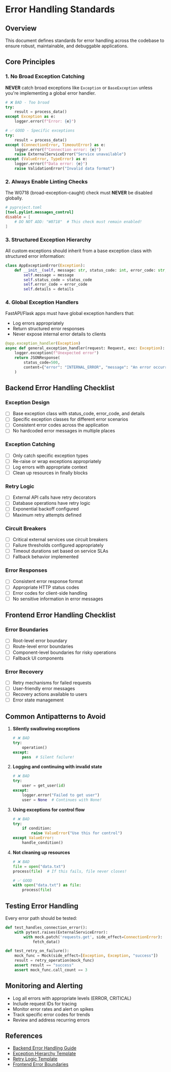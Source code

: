 # Error Handling Standards

## Overview
This document defines standards for error handling across the codebase to ensure robust, maintainable, and debuggable applications.

## Core Principles

### 1. No Broad Exception Catching
**NEVER** catch broad exceptions like `Exception` or `BaseException` unless you're implementing a global error handler.

```python
# ❌ BAD - Too broad
try:
    result = process_data()
except Exception as e:
    logger.error(f"Error: {e}")

# ✅ GOOD - Specific exceptions
try:
    result = process_data()
except (ConnectionError, TimeoutError) as e:
    logger.error(f"Connection error: {e}")
    raise ExternalServiceError("Service unavailable")
except (ValueError, TypeError) as e:
    logger.error(f"Data error: {e}")
    raise ValidationError("Invalid data format")
```

### 2. Always Enable Linting Checks
The W0718 (broad-exception-caught) check must **NEVER** be disabled globally.

```toml
# pyproject.toml
[tool.pylint.messages_control]
disable = [
    # DO NOT ADD: "W0718"  # This check must remain enabled!
]
```

### 3. Structured Exception Hierarchy
All custom exceptions should inherit from a base exception class with structured error information:

```python
class AppExceptionError(Exception):
    def __init__(self, message: str, status_code: int, error_code: str, details: dict):
        self.message = message
        self.status_code = status_code
        self.error_code = error_code
        self.details = details
```

### 4. Global Exception Handlers
FastAPI/Flask apps must have global exception handlers that:
- Log errors appropriately
- Return structured error responses
- Never expose internal error details to clients

```python
@app.exception_handler(Exception)
async def general_exception_handler(request: Request, exc: Exception):
    logger.exception(f"Unexpected error")
    return JSONResponse(
        status_code=500,
        content={"error": "INTERNAL_ERROR", "message": "An error occurred"}
    )
```

## Backend Error Handling Checklist

### Exception Design
- [ ] Base exception class with status_code, error_code, and details
- [ ] Specific exception classes for different error scenarios
- [ ] Consistent error codes across the application
- [ ] No hardcoded error messages in multiple places

### Exception Catching
- [ ] Only catch specific exception types
- [ ] Re-raise or wrap exceptions appropriately
- [ ] Log errors with appropriate context
- [ ] Clean up resources in finally blocks

### Retry Logic
- [ ] External API calls have retry decorators
- [ ] Database operations have retry logic
- [ ] Exponential backoff configured
- [ ] Maximum retry attempts defined

### Circuit Breakers
- [ ] Critical external services use circuit breakers
- [ ] Failure thresholds configured appropriately
- [ ] Timeout durations set based on service SLAs
- [ ] Fallback behavior implemented

### Error Responses
- [ ] Consistent error response format
- [ ] Appropriate HTTP status codes
- [ ] Error codes for client-side handling
- [ ] No sensitive information in error messages

## Frontend Error Handling Checklist

### Error Boundaries
- [ ] Root-level error boundary
- [ ] Route-level error boundaries
- [ ] Component-level boundaries for risky operations
- [ ] Fallback UI components

### Error Recovery
- [ ] Retry mechanisms for failed requests
- [ ] User-friendly error messages
- [ ] Recovery actions available to users
- [ ] Error state management

## Common Antipatterns to Avoid

1. **Silently swallowing exceptions**
   ```python
   # ❌ BAD
   try:
       operation()
   except:
       pass  # Silent failure!
   ```

2. **Logging and continuing with invalid state**
   ```python
   # ❌ BAD
   try:
       user = get_user(id)
   except:
       logger.error("Failed to get user")
       user = None  # Continues with None!
   ```

3. **Using exceptions for control flow**
   ```python
   # ❌ BAD
   try:
       if condition:
           raise ValueError("Use this for control")
   except ValueError:
       handle_condition()
   ```

4. **Not cleaning up resources**
   ```python
   # ❌ BAD
   file = open("data.txt")
   process(file)  # If this fails, file never closes!

   # ✅ GOOD
   with open("data.txt") as file:
       process(file)
   ```

## Testing Error Handling

Every error path should be tested:

```python
def test_handles_connection_error():
    with pytest.raises(ExternalServiceError):
        with mock.patch('requests.get', side_effect=ConnectionError):
            fetch_data()

def test_retry_on_failure():
    mock_func = Mock(side_effect=[Exception, Exception, "success"])
    result = retry_operation(mock_func)
    assert result == "success"
    assert mock_func.call_count == 3
```

## Monitoring and Alerting

- Log all errors with appropriate levels (ERROR, CRITICAL)
- Include request IDs for tracing
- Monitor error rates and alert on spikes
- Track specific error codes for trends
- Review and address recurring errors

## References

- [Backend Error Handling Guide](.ai/howto/implement-backend-error-handling.md)
- [Exception Hierarchy Template](.ai/templates/backend-exception-hierarchy.py.template)
- [Retry Logic Template](.ai/templates/backend-retry-logic.py.template)
- [Frontend Error Boundaries](.ai/howto/implement-error-boundaries.md)
